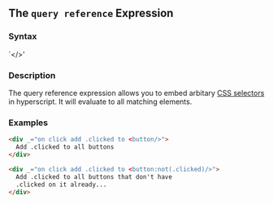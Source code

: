 
## The `query reference` Expression

### Syntax

`<<css query>/>'

### Description

The query reference expression allows you to embed arbitary [CSS selectors](https://www.w3schools.com/cssref/css_selectors.asp) in hyperscript.  It will evaluate to all matching elements.

### Examples

```html
<div _="on click add .clicked to <button/>">
  Add .clicked to all buttons
</div>

<div _="on click add .clicked to <button:not(.clicked)/>">
  Add .clicked to all buttons that don't have 
  .clicked on it already...
</div>
```
